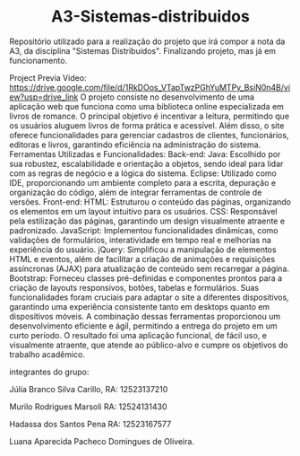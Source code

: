 <h1 align="center">  A3-Sistemas-distribuidos </h1>
Repositório utilizado para a realização do projeto que irá compor a nota da A3, da disciplina "Sistemas Distribuídos". Finalizando projeto, mas já em funcionamento.

Project Previa Video: https://drive.google.com/file/d/1RkDOos_VTapTwzPGhYuMTPy_BsiN0n4B/view?usp=drive_link
O projeto consiste no desenvolvimento de uma aplicação web que funciona como uma biblioteca online especializada em livros de romance. O principal objetivo é incentivar a leitura, permitindo que os usuários aluguem livros de forma prática e acessível. Além disso, o site oferece funcionalidades para gerenciar cadastros de clientes, funcionários, editoras e livros, garantindo eficiência na administração do sistema.
Ferramentas Utilizadas e Funcionalidades:
Back-end:
Java: Escolhido por sua robustez, escalabilidade e orientação a objetos, sendo ideal para lidar com as regras de negócio e a lógica do sistema.
Eclipse: Utilizado como IDE, proporcionando um ambiente completo para a escrita, depuração e organização do código, além de integrar ferramentas de controle de versões.
Front-end:
HTML: Estruturou o conteúdo das páginas, organizando os elementos em um layout intuitivo para os usuários.
CSS: Responsável pela estilização das páginas, garantindo um design visualmente atraente e padronizado.
JavaScript: Implementou funcionalidades dinâmicas, como validações de formulários, interatividade em tempo real e melhorias na experiência do usuário.
jQuery: Simplificou a manipulação de elementos HTML e eventos, além de facilitar a criação de animações e requisições assíncronas (AJAX) para atualização de conteúdo sem recarregar a página.
Bootstrap: Forneceu classes pré-definidas e componentes prontos para a criação de layouts responsivos, botões, tabelas e formulários. Suas funcionalidades foram cruciais para adaptar o site a diferentes dispositivos, garantindo uma experiência consistente tanto em desktops quanto em dispositivos móveis.
A combinação dessas ferramentas proporcionou um desenvolvimento eficiente e ágil, permitindo a entrega do projeto em um curto período. O resultado foi uma aplicação funcional, de fácil uso, e visualmente atraente, que atende ao público-alvo e cumpre os objetivos do trabalho acadêmico.

integrantes do grupo:

Júlia Branco Silva Carillo, RA: 12523137210

Murilo Rodrigues Marsoli RA: 12524131430


Hadassa dos Santos Pena  RA: 12523167577

Luana Aparecida Pacheco Domingues de Oliveira.
